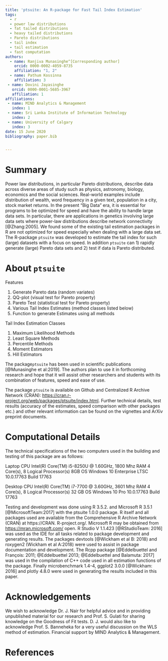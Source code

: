 ```yaml
---
title: 'ptsuite: An R-package for Fast Tail Index Estimation'
tags:
  - r
  - power law distributions
  - fat tailed distributions
  - heavy tailed distributions
  - Pareto distributions
  - tail index
  - tail estimation
  - fast computation 
authors:
  - name: Ranjiva Munasinghe^[Corresponding author]
    orcid: 0000-0002-4059-8735
    affiliation: "1, 2" 
  - name: Pathum Kossinna
    affiliation: 3
 - name: Dovini Jayasinghe
   orcid: 0000-0001-5685-3967 
   affiliation: 1
affiliations:
 - name: MIND Analytics & Management
   index: 1
 - name: Sri Lanka Institute of Information Technology
   index: 2
 - name: University of Calgary
   index: 3
date: 15 June 2020
bibliography: paper.bib


---
```


# Summary

Power law distributions, in particular Pareto distributions, describe data across diverse areas of study such as physics, astronomy, biology, economics and the social sciences. Real-world examples include distribution of wealth, word frequency in a given text, population in a city, stock market returns. In the present “Big Data” era, it is essential for programs to be optimized for speed and have the ability to handle large data sets. In particular, there are applications in genetics involving large data sets where power-law distributions describe network connectivity [@Zhang:2005]. We found some of the existing tail estimation packages in R are not optimized for speed especially when dealing with a large data set. The R-package `ptsuite` was developed to estimate the tail index for such (large) datasets with a focus on speed. In addition `ptsuite` can 1) rapidly generate (large) Pareto data sets and 2) test if data is Pareto distributed. 

# About `ptsuite`

Features

1. Generate Pareto data (random variates)
2. QQ-plot (visual test for Pareto property)
3. Pareto Test (statistical test for Pareto property)
4. Various Tail Index Estimates (method classes listed below)
5. Function to generate Estimates using all methods 

Tail Index Estimation Classes
 
1. Maximum Likelihood Methods
2. Least Square Methods 
3. Percentile Methods
4. Moment Estimators
5. Hill Estimators

The package`ptsuite` has been used in scientific publications [@Munasinghe et al:2019]. The authors plan to use it in forthcoming research and hope that it will assist other researchers and students with its combination of features, speed and ease of use.

The package `ptsuite` is available on Github and Centralized R Archive Network (CRAN): https://cran.r-project.org/web/packages/ptsuite/index.html. Further technical details, test results (accuracy of the estimates, speed comparison with other packages etc.) and other relevant information can be found on the vignettes and ArXiv preprint documents.

# Computational Details

The technical specifications of the two computers used in the building and testing of this package are as follows: 

Laptop
CPU Intel(R) Core(TM) i5-8250U @ 1.60GHz, 1800 Mhz 
RAM 4 Core(s), 8 Logical Processor(s) 8GB 
OS Windows 10 Enterprise LTSC 10.0.17763 Build 17763 

Desktop
CPU Intel(R) Core(TM) i7-7700 @ 3.60GHz, 3601 Mhz RAM 4 Core(s), 8 Logical Processor(s) 32 GB OS Windows 10 Pro 10.0.17763 Build 17763 


Testing and development was done using R 3.5.2. and Microsoft R 3.5.1 [@MicrosoftTeam:2017] with the ptsuite 1.0.0 package. R itself and all packages used are available from the Comprehensive R Archive Network (CRAN) at https://CRAN. R-project.org/. Microsoft R may be obtained from https://mran.microsoft.com/ open. R Studio V 1.1.423 [@RStudioTeam: 2016] was used as the IDE for all tasks related to package development and generating results. The packages devtools [@Wickham et al B: 2018) and roxygen2 (Wickham et al A:2018) were used to assist in package documentation and development. The Rcpp package [@Eddelbuettel and François: 2011; @Eddelbuettel 2013; @Eddelbuettel and Balamuta: 2017] was used in the compilation of C++ code used in all estimation functions of the package. Finally
microbenchmark 1.4-4, ggplot2 3.0.0 [@Wickham: 2016] and plotly 4.8.0 were used in generating the results included in this paper. 


# Acknowledgements

We wish to acknowledge Dr. J. Nair for helpful advice and in providing unpublished material for our research and Prof. S. Gulati for sharing knowledge on the Goodness of Fit tests. D. J. would also like to acknowledge Prof. S. Banneheka for a very useful discussion on the WLS method of estimation. Financial support by MIND Analytics & Management.


# References
